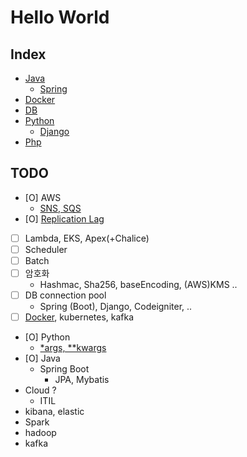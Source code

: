 # Hello World

## Index

- [Java](https://github.com/yuueuni/helloworld/tree/main/Java)
  - [Spring](https://github.com/yuueuni/helloworld/tree/main/Java/Spring)
- [Docker](https://github.com/yuueuni/helloworld/tree/main/Docker)
- [DB](https://github.com/yuueuni/helloworld/tree/main/DB)
- [Python](https://github.com/yuueuni/helloworld/tree/main/Python)
  - [Django](https://github.com/yuueuni/helloworld/tree/main/Python/Django)
- [Php](https://github.com/yuueuni/helloworld/tree/main/Php)

## TODO

- [O] AWS
  - [SNS, SQS](https://github.com/yuueuni/helloworld/tree/main/Note/SQS_SNS.md)
- [O] [Replication Lag](https://github.com/yuueuni/helloworld/blob/main/DB/note.md#replication-lag)
- [ ] Lambda, EKS, Apex(+Chalice)
- [ ] Scheduler
- [ ] Batch
- [ ] 암호화
  - Hashmac, Sha256, baseEncoding, (AWS)KMS ..
- [ ] DB connection pool
  - Spring (Boot), Django, Codeigniter, ..
- [ ] [Docker](https://github.com/yuueuni/helloworld/tree/main/Docker), kubernetes, kafka
- [O] Python
  - [*args, **kwargs](https://github.com/yuueuni/helloworld/tree/main/Python/argument.md)
- [O] Java
  - Spring Boot
    - JPA, Mybatis
- Cloud ?
  - ITIL
- kibana, elastic
- Spark
- hadoop
- kafka
